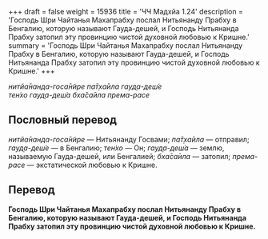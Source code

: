 +++
draft = false
weight = 15936
title = 'ЧЧ Мадхйа 1.24'
description = 'Господь Шри Чайтанья Махапрабху послал Нитьянанду Прабху в Бенгалию, которую называют Гауда-дешей, и Господь Нитьянанда Прабху затопил эту провинцию чистой духовной любовью к Кришне.'
summary = 'Господь Шри Чайтанья Махапрабху послал Нитьянанду Прабху в Бенгалию, которую называют Гауда-дешей, и Господь Нитьянанда Прабху затопил эту провинцию чистой духовной любовью к Кришне.'
+++

_нитйа̄нанда-госа̄н̃ире па̄т̣ха̄ила гауд̣а-деш́е  
тен̇хо гауд̣а-деш́а бха̄са̄ила према-расе_

## Пословный перевод

_нитйа̄нанда_\-_госа̄н̃ире_ — Нитьянанду Госвами; _па̄т̣ха̄ила_ — отправил; _гауд̣а_\-_деш́е_ — в Бенгалию; _тен̇хо_ — Он; _гауд̣а_\-_деш́а_ — землю, называемую Гауда-дешей, или Бенгалией; _бха̄са̄ила_ — затопил; _према_\-_расе_ — экстатической любовью к Кришне.

## Перевод

**Господь Шри Чайтанья Махапрабху послал Нитьянанду Прабху в Бенгалию, которую называют Гауда-дешей, и Господь Нитьянанда Прабху затопил эту провинцию чистой духовной любовью к Кришне.**
